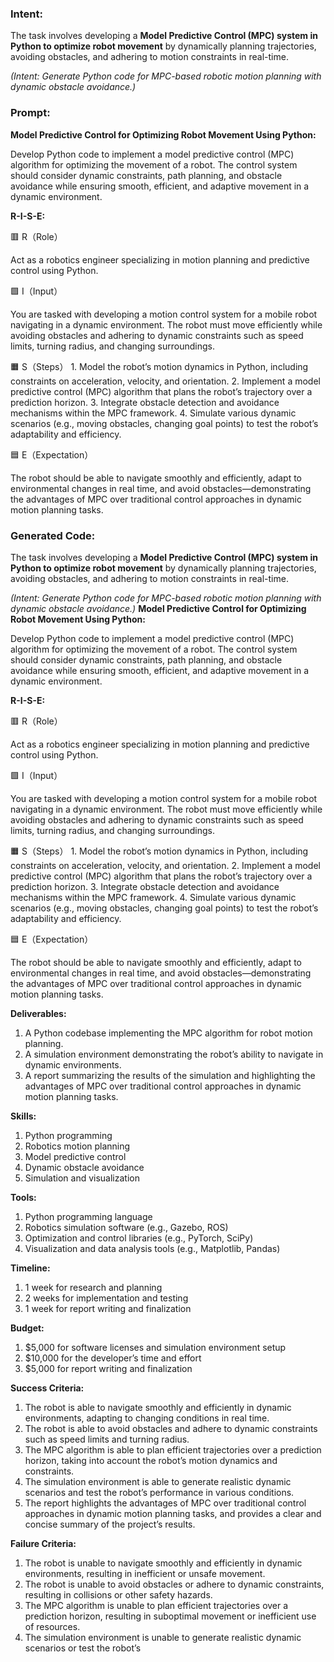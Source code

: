 ### Intent:
The task involves developing a **Model Predictive Control (MPC) system in Python to optimize robot movement** by dynamically planning trajectories, avoiding obstacles, and adhering to motion constraints in real-time.  

*(Intent: Generate Python code for MPC-based robotic motion planning with dynamic obstacle avoidance.)*

### Prompt:
**Model Predictive Control for Optimizing Robot Movement Using Python:**

Develop Python code to implement a model predictive control (MPC) algorithm for optimizing the movement of a robot. The control system should consider dynamic constraints, path planning, and obstacle avoidance while ensuring smooth, efficient, and adaptive movement in a dynamic environment.

**R-I-S-E:**

🟥 R（Role）

Act as a robotics engineer specializing in motion planning and predictive control using Python.

🟩 I（Input）

You are tasked with developing a motion control system for a mobile robot navigating in a dynamic environment. The robot must move efficiently while avoiding obstacles and adhering to dynamic constraints such as speed limits, turning radius, and changing surroundings.

🟧 S（Steps）
	1.	Model the robot’s motion dynamics in Python, including constraints on acceleration, velocity, and orientation.
	2.	Implement a model predictive control (MPC) algorithm that plans the robot’s trajectory over a prediction horizon.
	3.	Integrate obstacle detection and avoidance mechanisms within the MPC framework.
	4.	Simulate various dynamic scenarios (e.g., moving obstacles, changing goal points) to test the robot’s adaptability and efficiency.

🟦 E（Expectation）

The robot should be able to navigate smoothly and efficiently, adapt to environmental changes in real time, and avoid obstacles—demonstrating the advantages of MPC over traditional control approaches in dynamic motion planning tasks.

### Generated Code:
The task involves developing a **Model Predictive Control (MPC) system in Python to optimize robot movement** by dynamically planning trajectories, avoiding obstacles, and adhering to motion constraints in real-time.  

*(Intent: Generate Python code for MPC-based robotic motion planning with dynamic obstacle avoidance.)*
**Model Predictive Control for Optimizing Robot Movement Using Python:**

Develop Python code to implement a model predictive control (MPC) algorithm for optimizing the movement of a robot. The control system should consider dynamic constraints, path planning, and obstacle avoidance while ensuring smooth, efficient, and adaptive movement in a dynamic environment.

**R-I-S-E:**

🟥 R（Role）

Act as a robotics engineer specializing in motion planning and predictive control using Python.

🟩 I（Input）

You are tasked with developing a motion control system for a mobile robot navigating in a dynamic environment. The robot must move efficiently while avoiding obstacles and adhering to dynamic constraints such as speed limits, turning radius, and changing surroundings.

🟧 S（Steps）
	1.	Model the robot’s motion dynamics in Python, including constraints on acceleration, velocity, and orientation.
	2.	Implement a model predictive control (MPC) algorithm that plans the robot’s trajectory over a prediction horizon.
	3.	Integrate obstacle detection and avoidance mechanisms within the MPC framework.
	4.	Simulate various dynamic scenarios (e.g., moving obstacles, changing goal points) to test the robot’s adaptability and efficiency.

🟦 E（Expectation）

The robot should be able to navigate smoothly and efficiently, adapt to environmental changes in real time, and avoid obstacles—demonstrating the advantages of MPC over traditional control approaches in dynamic motion planning tasks.

**Deliverables:**

1.	A Python codebase implementing the MPC algorithm for robot motion planning.
2.	A simulation environment demonstrating the robot’s ability to navigate in dynamic environments.
3.	A report summarizing the results of the simulation and highlighting the advantages of MPC over traditional control approaches in dynamic motion planning tasks.

**Skills:**

1.	Python programming
2.	Robotics motion planning
3.	Model predictive control
4.	Dynamic obstacle avoidance
5.	Simulation and visualization

**Tools:**

1.	Python programming language
2.	Robotics simulation software (e.g., Gazebo, ROS)
3.	Optimization and control libraries (e.g., PyTorch, SciPy)
4.	Visualization and data analysis tools (e.g., Matplotlib, Pandas)

**Timeline:**

1.	1 week for research and planning
2.	2 weeks for implementation and testing
3.	1 week for report writing and finalization

**Budget:**

1.	$5,000 for software licenses and simulation environment setup
2.	$10,000 for the developer’s time and effort
3.	$5,000 for report writing and finalization

**Success Criteria:**

1.	The robot is able to navigate smoothly and efficiently in dynamic environments, adapting to changing conditions in real time.
2.	The robot is able to avoid obstacles and adhere to dynamic constraints such as speed limits and turning radius.
3.	The MPC algorithm is able to plan efficient trajectories over a prediction horizon, taking into account the robot’s motion dynamics and constraints.
4.	The simulation environment is able to generate realistic dynamic scenarios and test the robot’s performance in various conditions.
5.	The report highlights the advantages of MPC over traditional control approaches in dynamic motion planning tasks, and provides a clear and concise summary of the project’s results.

**Failure Criteria:**

1.	The robot is unable to navigate smoothly and efficiently in dynamic environments, resulting in inefficient or unsafe movement.
2.	The robot is unable to avoid obstacles or adhere to dynamic constraints, resulting in collisions or other safety hazards.
3.	The MPC algorithm is unable to plan efficient trajectories over a prediction horizon, resulting in suboptimal movement or inefficient use of resources.
4.	The simulation environment is unable to generate realistic dynamic scenarios or test the robot’s
